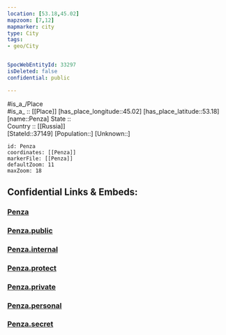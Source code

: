 ```yaml
---
location: [53.18,45.02] 
mapzoom: [7,12] 
mapmarker: city 
type: City
tags:
- geo/City


SpocWebEntityId: 33297
isDeleted: false
confidential: public

---
```

#is_a_/Place  
#is_a_ :: [[Place]] 
[has_place_longitude::45.02] 
[has_place_latitude::53.18] 
[name::Penza] 
State ::  
Country :: [[Russia]]  
[StateId::37149] 
[Population::] 
[Unknown::] 


```leaflet
id: Penza
coordinates: [[Penza]] 
markerFile: [[Penza]] 
defaultZoom: 11 
maxZoom: 18
```


## Confidential Links & Embeds: 

### [Penza](/_Standards/Earth/Continent/Europe/Europe~East/Russia/Russia~Volga/Penza_Oblast/City/Penza.md) 

### [Penza.public](/_public/Earth/Continent/Europe/Europe~East/Russia/Russia~Volga/Penza_Oblast/City/Penza.public.md) 

### [Penza.internal](/_internal/Earth/Continent/Europe/Europe~East/Russia/Russia~Volga/Penza_Oblast/City/Penza.internal.md) 

### [Penza.protect](/_protect/Earth/Continent/Europe/Europe~East/Russia/Russia~Volga/Penza_Oblast/City/Penza.protect.md) 

### [Penza.private](/_private/Earth/Continent/Europe/Europe~East/Russia/Russia~Volga/Penza_Oblast/City/Penza.private.md) 

### [Penza.personal](/_personal/Earth/Continent/Europe/Europe~East/Russia/Russia~Volga/Penza_Oblast/City/Penza.personal.md) 

### [Penza.secret](/_secret/Earth/Continent/Europe/Europe~East/Russia/Russia~Volga/Penza_Oblast/City/Penza.secret.md)

